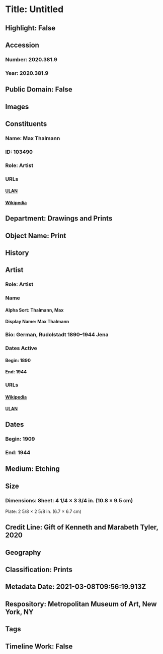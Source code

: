 # Title: Untitled
## Highlight: False
## Accession
### Number: 2020.381.9
### Year: 2020.381.9
## Public Domain: False
## Images
## Constituents
### Name: Max Thalmann
### ID: 103490
### Role: Artist
### URLs
#### [ULAN](http://vocab.getty.edu/page/ulan/500174365)
#### [Wikipedia](https://www.wikidata.org/wiki/Q1231769)
## Department: Drawings and Prints
## Object Name: Print
## History
## Artist
### Role: Artist
### Name
#### Alpha Sort: Thalmann, Max
#### Display Name: Max Thalmann
### Bio: German, Rudolstadt 1890–1944 Jena
### Dates Active
#### Begin: 1890
#### End: 1944
### URLs
#### [Wikipedia](https://www.wikidata.org/wiki/Q1231769)
#### [ULAN](http://vocab.getty.edu/page/ulan/500174365)
## Dates
### Begin: 1909
### End: 1944
## Medium: Etching
## Size
### Dimensions: Sheet: 4 1/4 × 3 3/4 in. (10.8 × 9.5 cm)
Plate: 2 5/8 × 2 5/8 in. (6.7 × 6.7 cm)
## Credit Line: Gift of Kenneth and Marabeth Tyler, 2020
## Geography
## Classification: Prints
## Metadata Date: 2021-03-08T09:56:19.913Z
## Respository: Metropolitan Museum of Art, New York, NY
## Tags
## Timeline Work: False
